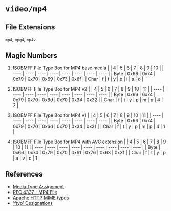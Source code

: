 # `video/mp4`

## File Extensions

`mp4`, `mpg4`, `mp4v`

## Magic Numbers

1. ISOBMFF File Type Box for MP4 base media
   | | 4 | 5 | 6 | 7 | 8 | 9 | 10 |
   | ---- | ---- | ---- | ---- | ---- | ---- | ---- | ---- |
   | Byte | 0x66 | 0x74 | 0x79 | 0x70 | 0x69 | 0x73 | 0x6f |
   | Char | f | t | y | p | i | s | o |

2. ISOBMFF File Type Box for MP4 v2
   | | 4 | 5 | 6 | 7 | 8 | 9 | 10 | 11 |
   | ---- | ---- | ---- | ---- | ---- | ---- | ---- | ---- | ---- |
   | Byte | 0x66 | 0x74 | 0x79 | 0x70 | 0x6d | 0x70 | 0x34 | 0x32 |
   | Char | f | t | y | p | m | p | 4 | 2 |

3. ISOBMFF File Type Box for MP4 v1
   | | 4 | 5 | 6 | 7 | 8 | 9 | 10 | 11 |
   | ---- | ---- | ---- | ---- | ---- | ---- | ---- | ---- | ---- |
   | Byte | 0x66 | 0x74 | 0x79 | 0x70 | 0x6d | 0x70 | 0x34 | 0x31 |
   | Char | f | t | y | p | m | p | 4 | 1 |

4. ISOBMFF File Type Box for MP4 with AVC extension
   | | 4 | 5 | 6 | 7 | 8 | 9 | 10 | 11 |
   | ---- | ---- | ---- | ---- | ---- | ---- | ---- | ---- | ---- |
   | Byte | 0x66 | 0x74 | 0x79 | 0x70 | 0x61 | 0x76 | 0x63 | 0x31 |
   | Char | f | t | y | p | a | v | c | 1 |

## References

- [Media Type Assignment](https://www.iana.org/assignments/media-types/video/mp4)
- [RFC 4337 - MP4 File](https://datatracker.ietf.org/doc/html/rfc4337#section-3.1)
- [Apache HTTP MIME types](https://svn.apache.org/repos/asf/httpd/httpd/trunk/docs/conf/mime.types)
- ['ftyp' Designations](https://www.ftyps.com/)
